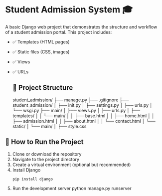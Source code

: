 # Student Admission System 🎓
A basic Django web project that demonstrates the structure and workflow of a student admission portal. This project includes:
- ✅ Templates (HTML pages)
- ✅ Static files (CSS, images)
- ✅ Views
- ✅ URLs

  ## 📁 Project Structure
  student_admission/
├── manage.py
├── .gitignore
├── student_admission/
│ ├── init.py
│ ├── settings.py
│ ├── urls.py
│ └── wsgi.py
├── main/
│ ├── views.py
│ ├── urls.py
│ ├── templates/
│ │ └── main/
│ │ ├── base.html
│ │ ├── home.html
│ │ ├── admission.html
│ │ ├── about.html
│ │ └── contact.html
│ └── static/
│ └── main/
│ ├── style.css

## 🚀 How to Run the Project
1. Clone or download the repository
2. Navigate to the project directory
3. Create a virtual environment (optional but recommended)
4. Install Django  
   ```bash
   pip install django
5. Run the development server
   python manage.py runserver
   
